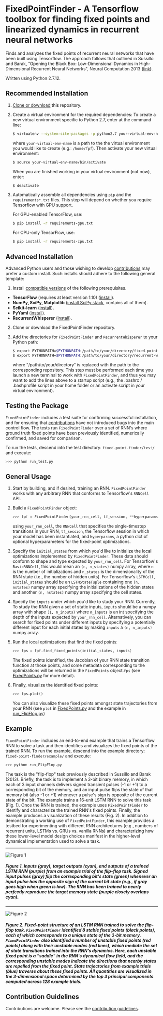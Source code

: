 # FixedPointFinder - A Tensorflow toolbox for finding fixed points and linearized dynamics in recurrent neural networks

Finds and analyzes the fixed points of recurrent neural networks that have been built using Tensorflow. The approach follows that outlined in Sussillo and Barak, "Opening the Black Box: Low-Dimensional Dynamics in High-Dimensional Recurrent Neural Networks", Neural Computation 2013 ([link](https://doi.org/10.1162/NECO_a_00409)).

Written using Python 2.7.12.

## Recommended Installation

1. [Clone or download](https://help.github.com/articles/cloning-a-repository/) this repository.
2. Create a virtual environment for the required dependencies:
    To create a new virtual environment specific to Python 2.7, enter at the command line:
    ```bash
    $ virtualenv --system-site-packages -p python2.7 your-virtual-env-name
    ```
    where `your-virtual-env-name` is a path to the the virtual environment you would like to create (e.g.: `/home/fpf`). Then   activate your new virtual environment:
    ```bash
    $ source your-virtual-env-name/bin/activate
    ```
    When you are finished working in your virtual environment (not now), enter:
    ```bash
    $ deactivate
    ```
3. Automatically assemble all dependencies using `pip` and the `requirements*.txt` files. This step will depend on whether you require Tensorflow with GPU support.

    For GPU-enabled TensorFlow, use:

    ```bash
    $ pip install -r requirements-gpu.txt
    ```

    For CPU-only TensorFlow, use:

    ```bash
    $ pip install -r requirements-cpu.txt
    ```

## Advanced Installation

Advanced Python users and those wishing to develop [contributions](https://github.com/mattgolub/fixed-point-finder/blob/master/CONTRIBUTING.md) may prefer a custom install. Such installs should adhere to the following general template: 

1. Install [compatible versions](https://github.com/mattgolub/fixed-point-finder/blob/master/requirements-cpu.txt) of the following prerequisites.

* **TensorFlow** (requires at least version 1.10) ([install](https://www.tensorflow.org/install/)).
* **NumPy, SciPy, Matplotlib** ([install SciPy stack](https://www.scipy.org/install.html), contains all of them).
* **Scikit-learn** ([install](http://scikit-learn.org/)).
* **PyYaml** ([install](https://pyyaml.org/)).
* **RecurrentWhisperer** ([install](https://github.com/mattgolub/recurrent-whisperer/)).

2. Clone or download the FixedPointFinder repository.
4. Add the directories for ```FixedPointFinder``` and ```RecurrentWhisperer```  to your Python path:

    ```bash
    $ export PYTHONPATH=$PYTHONPATH:/path/to/your/directory/fixed-point-finder/
    $ export PYTHONPATH=$PYTHONPATH:/path/to/your/directory/recurrent-whisperer/
    ```
        
    where "/path/to/your/directory" is replaced with the path to the corresponding repository. This step must be performed each time you launch a new terminal to work with ```FixedPointFinder```, and thus you may want to add the lines above to a startup script (e.g., the .bashrc / .bashprofile script in your home folder or an activate script in your virtual environment).

## Testing the Package

``FixedPointFinder`` includes a test suite for confirming successful installation, and for ensuring that [contributions](https://github.com/mattgolub/fixed-point-finder/blob/master/CONTRIBUTING.md) have not introduced bugs into the main control flow. The tests run ``FixedPointFinder`` over a set of RNN's where ground truth fixed points have been previously identified, numerically confirmed, and saved for comparison.

To run the tests, descend into the test directory: `fixed-point-finder/test/` and execute:

```bash
>>> python run_test.py
```

## General Usage

1. Start by building, and if desired, training an RNN. ```FixedPointFinder``` works with any arbitrary RNN that conforms to Tensorflow's `RNNCell` API.
2. Build a ```FixedPointFinder``` object:
    ```python
    >>> fpf = FixedPointFinder(your_rnn_cell, tf_session, **hyperparams)
    ```
    using `your_rnn_cell`, the `RNNCell` that specifies the single-timestep transitions in your RNN, `tf_session`, the Tensorflow session in which your model has been instantiated, and `hyperparams`, a python dict of optional hyperparameters for the fixed-point optimizations.
  
3. Specify the `initial_states` from which you'd like to initialize the local optimizations implemented by ```FixedPointFinder```. These data should conform to shape and type expected by `your_rnn_cell`. For Tensorflow's `BasicRNNCell`, this would mean an `(n, n_states)` numpy array, where `n` is the number of initializations and `n_states` is the dimensionality of the RNN state (i.e., the number of hidden units). For Tensorflow's `LSTMCell`, `initial_states` should be an  `LSTMStateTuple` containing one `(n, nstates)` numpy array specifying the initializations of the hidden states and another `(n, nstates)` numpy array specifying the cell states.

4. Specify the `inputs` under which you'd like to study your RNN. Currently, To study the RNN given a set of static inputs, `inputs` should be a numpy array with shape `(1, n_inputs)` where `n_inputs` is an int specifying the depth of the inputs expected by `your_rnn_cell`. Alternatively, you can search for fixed points under different inputs by specifying a potentially different input for each initial states by making `inputs` a `(n, n_inputs)` numpy array.

5. Run the local optimizations that find the fixed points:
    ```python
    >>> fps = fpf.find_fixed_points(initial_states, inputs)
    ```
    The fixed points identified, the Jacobian of your RNN state transition function at those points, and some metadata corresponding to the optimizations will be returned in the `FixedPoints` object.`fps` (see [FixedPoints.py](https://github.com/mattgolub/fixed-point-finder/blob/master/FixedPoints.py) for more detail).

6. Finally, visualize the identified fixed points:
    ```python
    >>> fps.plot()
    ```
    You can also visualize these fixed points amongst state trajectories from your RNN (see `plot` in [FixedPoints.py](https://github.com/mattgolub/fixed-point-finder/blob/master/FixedPoints.py) and the example in [run_FlipFlop.py](https://github.com/mattgolub/fixed-point-finder/blob/master/example/run_FlipFlop.py))

## Example

``FixedPointFinder`` includes an end-to-end example that trains a Tensorflow RNN to solve a task and then identifies and visualizes the fixed points of the trained RNN. To run the example, descend into the example directory: `fixed-point-finder/example/` and execute:

```bash
>>> python run_FlipFlop.py
```

The task is the "flip-flop" task previously described in Sussillo and Barak (2013). Briefly, the task is to implement a 3-bit binary memory, in which each of 3 input channels delivers signed transient pulses (-1 or +1) to a corresponding bit of the memory, and an input pulse flips the state of that memory bit (also -1 or +1) whenever a pulse's sign is opposite of the current state of the bit. The example trains a 16-unit LSTM RNN to solve this task (Fig. 1). Once the RNN is trained, the example uses ``FixedPointFinder`` to identify and characterize the trained RNN's fixed points. Finally, the example produces a visualization of these results (Fig. 2). In addition to demonstrating a working use of ``FixedPointFinder``, this example provides a testbed for experimenting with different RNN architectures (e.g., numbers of recurrent units, LSTMs vs. GRUs vs. vanilla RNNs) and characterizing how these lower-level model design choices manifest in the higher-level dynamical implementation used to solve a task.

---
![Figure 1](paper/task_example.png)

##### Figure 1. Inputs (gray), target outputs (cyan), and outputs of a trained LSTM RNN (purple) from an example trial of the flip-flop task. Signed input pulses (gray) flip the corresponding bit's state (green) whenever an input pulse has the opposite sign of the current bit state (e.g., if gray goes high when green is low). The RNN has been trained to nearly perfectly reproduce the target memory state (purple closely overlaps cyan).
---
![Figure 2](paper/fixed_points.png)

##### Figure 2. Fixed-point structure of an LSTM RNN trained to solve the flip-flop task. ``FixedPointFinder`` identified 8 stable fixed points (black points), each of which corresponds to a unique state of the 3-bit memory. ``FixedPointFinder`` also identified a number of unstable fixed points (red points) along with their unstable modes (red lines), which mediate the set of state transitions trained into the RNN's dynamics. Here, each unstable fixed point is a "saddle" in the RNN's dynamical flow field, and the corresponding unstable modes indicate the directions that nearby states are repelled from the fixed point. State trajectories from example trials (blue) traverse about these fixed points. All quantities are visualized in the 3-dimensional space determined by the top 3 principal components computed across 128 example trials.

## Contribution Guidelines

Contributions are welcome. Please see the [contribution guidelines](https://github.com/mattgolub/fixed-point-finder/blob/master/CONTRIBUTING.md).
